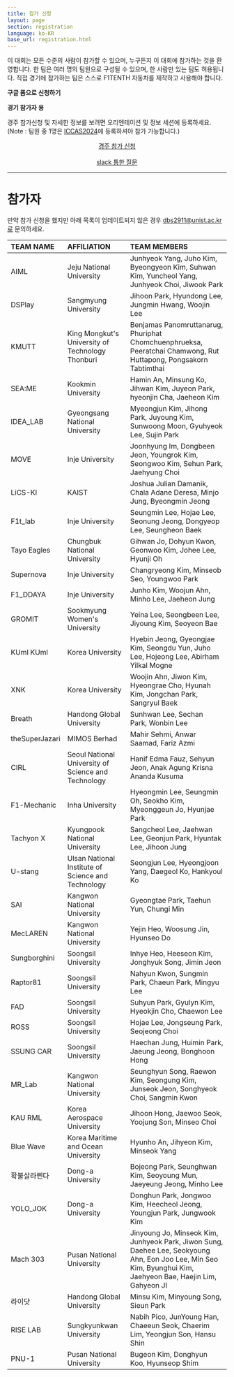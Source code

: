 ```yaml
---
title: 참가 신청
layout: page
section: registration
language: ko-KR
base_url: registration.html
---
```


이 대회는 모든 수준의 사람이 참가할 수 있으며,  누구든지 이 대회에 참가하는 것을 환영합니다. 한 팀은 여러 명의 팀원으로 구성될 수 있으며, 한 사람만 있는 팀도 허용됩니다.
직접 경기에 참가하는 팀은 스스로 F1TENTH 자동차를 제작하고 사용해야 합니다.


**구글 폼으로 신청하기**

<!-- ***4월 30일 오픈 예정*** -->

**경기 참가자 용**

경주 참가신청 및 자세한 정보를 보려면 오리엔테이션 및 정보 세션에 등록하세요.
(Note : 팀원 중 1명은 [ICCAS2024](https://2024.iccas.org/)에 등록하셔야 참가 가능합니다.)

<center class="actions">
	<a href="https://docs.google.com/forms/d/e/1FAIpQLSc8hK-SnthwWaVjcNTqFdi9nbaxAi6ImTIuK7bMWi-5cbc5zw/viewform?usp=sf_link" class="button">경주 참가 신청</a>
</center>

<br>

<center class="actions">
	<a href="https://join.slack.com/t/f1tenthkoreab-m4i3495/shared_invite/zt-2qqvtmboh-nLfEQWJcoE9pUdybidyqcw" class="button">slack 통한 질문</a>
</center>

<!-- **일반 참가자 용**

경주 관람신청 및 자세한 정보를 보려면 오리엔테이션 및 정보 세션에 등록하세요.

<center class="actions">
	<a href="https://docs.google.com/forms/d/e/1FAIpQLSf5aheoenohT5te_PutaAnLSBmPwK3EKB7EVOtFLEEu3Jk1gQ/viewform?usp=sf_link" class="button">일반 참가 신청</a>
</center> -->


---
<!-- <center class="actions">
	<a href="../ko/participants.html" class="button">참가 현황</a>
</center>
 -->

# 참가자

만약 참가 신청을 했지만 아래 목록이 업데이트되지 않은 경우 dbs2911@unist.ac.kr로 문의하세요.

| TEAM NAME | AFFILIATION | TEAM MEMBERS |
|:---|:---|:---|
|AIML|Jeju National University|Junhyeok Yang, Juho Kim, Byeongyeon Kim, Suhwan Kim, Yuncheol Yang, Junhyeok Choi, Jiwook Park|
|DSPlay|Sangmyung University|Jihoon Park, Hyundong Lee, Jungmin Hwang, Woojin Lee|
|KMUTT|King Mongkut's University of Technology Thonburi|Benjamas Panomruttanarug, Phuriphat Chomchuenphrueksa, Peeratchai Chamwong, Rut Huttapong, Pongsakorn Tabtimthai|
|SEA:ME|Kookmin University|Hamin An, Minsung Ko, Jihwan Kim, Juyeon Park, hyeonjin Cha, Jaeheon Kim|
|IDEA_LAB|Gyeongsang National University|Myeongjun Kim, Jihong Park, Juyoung Kim, Sunwoong Moon, Gyuhyeok Lee, Sujin Park|
|MOVE|Inje University|Joonhyung Im, Dongbeen Jeon, Youngrok Kim, Seongwoo Kim, Sehun Park, Jaehyung Choi|
|LiCS-KI|KAIST|Joshua Julian Damanik, Chala Adane Deresa, Minjo Jung, Byeongmin Jeong|
|F1t_lab|Inje University|Seungmin Lee, Hojae Lee, Seonung Jeong, Dongyeop Lee, Seungheon Baek|
|Tayo Eagles|Chungbuk National University|Gihwan Jo, Dohyun Kwon, Geonwoo Kim, Johee Lee, Hyunji Oh|
|Supernova|Inje University|Changryeong Kim, Minseob Seo, Youngwoo Park|
|F1_DDAYA|Inje University|Junho Kim, Woojun Ahn, Minho Lee, Jaeheon Jung|
|GROMIT|Sookmyung Women's University|Yeina Lee, Seongbeen Lee, Jiyoung Kim, Seoyeon Bae|
|KUml KUml|Korea University|Hyebin Jeong, Gyeongjae Kim, Seongdu Yun, Juho Lee, Hojeong Lee, Abirham Yilkal Mogne|
|XNK|Korea University|Woojin Ahn, Jiwon Kim, Hyeongrae Cho, Hyunah Kim, Jongchan Park, Sangryul Baek|
|Breath|Handong Global University|Sunhwan Lee, Sechan Park, Wonbin Lee|
|theSuperJazari|MIMOS Berhad|Mahir Sehmi, Anwar Saamad, Fariz Azmi|
|CIRL|Seoul National University of Science and Technology|Hanif Edma Fauz, Sehyun Jeon, Anak Agung Krisna Ananda Kusuma|
|F1-Mechanic|Inha University|Hyeongmin Lee, Seungmin Oh, Seokho Kim, Myeonggeun Jo, Hyunjae Park|
|Tachyon X|Kyungpook National University|Sangcheol Lee, Jaehwan Lee, Geonjun Park, Hyuntak Lee, Jihoon Jung|
|U-stang|Ulsan National Institute of Science and Technology|Seongjun Lee, Hyeongjoon Yang, Daegeol Ko, Hankyoul Ko|
|SAI|Kangwon National University|Gyeongtae Park, Taehun Yun, Chungi Min|
|MecLAREN|Kangwon National University|Yejin Heo, Woosung Jin, Hyunseo Do|
|Sungborghini|Soongsil University|Inhye Heo, Heeseon Kim, Jonghyuk Song, Jimin Jeon|
|Raptor81|Soongsil University|Nahyun Kwon, Sungmin Park, Chaeun Park, Mingyu Lee|
|FAD|Soongsil University|Suhyun Park, Gyulyn Kim, Hyeokjin Cho, Chaewon Lee|
|ROSS|Soongsil University|Hojae Lee, Jongseung Park, Seojeong Choi|
|SSUNG CAR|Soongsil University|Haechan Jung, Huimin Park, Jaeung Jeong, Bonghoon Hong|
|MR_Lab|Kangwon National University|Seunghyun Song, Raewon Kim, Seongung Kim, Junseok Jeon, Songhyeok Choi, Sangmin Kwon|
|KAU RML|Korea Aerospace University|Jihoon Hong, Jaewoo Seok, Yoojung Son, Minseo Choi|
|Blue Wave|Korea Maritime and Ocean University|Hyunho An, Jihyeon Kim, Minseok Yang|
|확불살라삔다|Dong-a University|Bojeong Park, Seunghwan Kim, Seoyoung Mun, Jaeyeung Jeong, Minho Lee|
|YOLO_JOK|Dong-a University|Donghun Park, Jongwoo Kim, Heecheol Jeong, Youngjun Park, Jungwook Kim|
|Mach 303|Pusan National University|Jinyoung Jo, Minseok Kim, Junhyeok Park, Jiwon Sung, Daehee Lee, Seokyoung Ahn, Eon Joo Lee, Min Seo Kim, Byunghui Kim, Jaehyeon Bae, Haejin Lim, Gahyeon JI |
|라이닷|Handong Global University|Minsu Kim, Minyoung Song, Sieun Park|
|RISE LAB|Sungkyunkwan University|Nabih Pico, JunYoung Han,  Chaeeun Seok, Chaerim Lim, Yeongjun Son, Hansu Shin|
|PNU-1|Pusan National University|Bugeon Kim, Donghyun Koo, Hyunseop Shim|

<!-- | Black Crane | 인제대학교 | 김성준, 이호재, 정선용 |
| Tayo Eagles | 충북대학교 | 김건우, 김택림, 권도현 |
| KMUTT | King Mongkut's University of Technology Thonburi | Benjamas Panomruttanarug, Jirat Lapsittiwong |
| ICHTHUS | 숭실대학교 | 정진섭, 강세륜, 임현규 |
| ICHTHUS2 | 숭실대학교 | 김민, 김병지, 전민혁 |
| HMCar | 울산과학기술원 | 김광록, 강경태, 류정상, 이윤호 |
| TigerOx | 경북대학교 | 박수용, 최윤도, 정세빈, 김현정, 이찬혁 |
| Gudakdary | 중앙대학교 | 변관균, 서지원, 이호진, 이은지, 임종건 |
| INHARobo | 인하대학교 | 장동민, 송승준, 김민교 |
| AART | 금오공과대학교 | 장인식, 김유진, 이현철, Saugat Shahi, Louise Tan |
| SAI | 강원대학교 | 이영우, 고강호, 윤태훈, 김수아 |
| CML | 고려대학교 | 백상률, 김우중, 김지원, 조형래, 모지환 |
| AGA-CML | 고려대학교 | 김현아, 남가람, 신수빈, 조수린, 오민택 |
| BTS | 숭실대학교 | 권영훈, 김성윤, 김수민 |
| SSUWOONG | 숭실대학교 | 박준영, 반세현, 이민우, 이준호 |
| ATP | 인제대학교 | 류지홍, 김희철, 서지우, 서석원 |
| MOVE | 인제대학교 | 차건민, 박세훈, 김성우, 김민준 |
| QueenCar | 경상국립대학교 | 조민아, 이주호, 이호윤, 조수민, 김룡학, 손성진 |
| Breath | 한동대학교 | 이원빈, 박세찬, 이선환 |
| IDEA_LAB | 경상국립대학교 | 김명준, 김영훈, 박지홍, 문선웅 |
| ENERNET | National Taipei University of Technology  | Shangyen Lee, Shangtse Lee |
| GROMIT | 숙명여자대학교  | 정보인, 김경은, 류연지, 이성빈, 조영서 |
| DSPlay | 상명대학교 | 김희원, 이우진, 박지훈, 목경민 |
| CIRL | 서울대학교 | Abdul Aris Umar, Fikih Muhammad, Anak Agung Krisna Ananda Kusuma, 박관우, 김정수 |
| DDRX | Zhejiang University | Lei Xie, Cheng Hu, Wangjia Weng, Zhouheng Li, Haoyang He, Hongxu Chen | 
| Drunken Driving | 인천대학교 | 안대용, 정철민, 이화수, 김경현 |
| Paragon | 인천대학교 | 배문규, 김태헌, 이승민, 박규철 | 
| 끝나고족발 | 동아대학교 | 박보정, 김승환, 문서영, 정재영 |
| 모멘텀 | 동아대학교 | 박동훈, 정희철, 김종우, 박영준 |
| Yonam_Mobility | 연암공과대학교 | 이승욱, 신지섭, 심영진, 이준혁, 기재현 |
| Yonam | 연암공과대학교 | 권준서, 김현준, 나형도, 박승원, 이차원 |  -->

